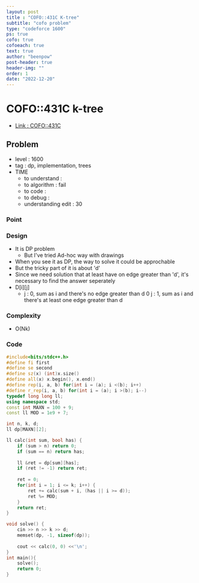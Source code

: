 ```yaml
---
layout: post
title : "COFO::431C K-tree"
subtitle: "cofo problem"
type: "codeforce 1600"
ps: true
cofo: true
cofoeach: true
text: true
author: "beenpow"
post-header: true
header-img: ""
order: 1
date: "2022-12-20"
---
```

# COFO::431C k-tree
- [Link : COFO::431C](https://codeforces.com/problemset/problem/431/C)


## Problem 

- level : 1600
- tag : dp, implementation, trees
- TIME
  - to understand    : 
  - to algorithm     : fail
  - to code          : 
  - to debug         : 
  - understanding edit : 30

### Point

### Design
- It is DP problem
  - But I've tried Ad-hoc way with drawings
- When you see it as DP, the way to solve it could be approchable
- But the tricky part of it is about 'd'
- Since we need solution that at least have on edge greater than 'd', it's necessary to find the answer seperately
- D[i][j]
  - j : 0, sum as i and there's no edge greater than d
  0 j : 1, sum as i and there's at least one edge greater than d

### Complexity
- O(Nk)

### Code

```cpp
#include<bits/stdc++.h>
#define fi first
#define se second
#define sz(x) (int)x.size()
#define all(x) x.begin(), x.end()
#define rep(i, a, b) for(int i = (a); i <(b); i++)
#define r_rep(i, a, b) for(int i = (a); i >(b); i--)
typedef long long ll;
using namespace std;
const int MAXN = 100 + 9;
const ll MOD = 1e9 + 7;

int n, k, d;
ll dp[MAXN][2];

ll calc(int sum, bool has) {
    if (sum > n) return 0;
    if (sum == n) return has;
    
    ll &ret = dp[sum][has];
    if (ret != -1) return ret;
    
    ret = 0;
    for(int i = 1; i <= k; i++) {
        ret += calc(sum + i, (has || i >= d));
        ret %= MOD;
    }
    return ret;
}

void solve() {
    cin >> n >> k >> d;
    memset(dp, -1, sizeof(dp));
    
    cout << calc(0, 0) <<'\n';
}
int main(){
    solve();
    return 0;
}
```
